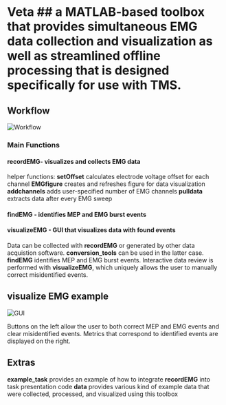 # Veta ## a MATLAB-based toolbox that provides simultaneous EMG data collection and visualization as well as streamlined offline processing that is designed specifically for use with TMS.

## Workflow

![Workflow](https://raw.githubusercontent.com/greenhouselab/Veta/master/figures/Fig1_veta.tif)

### Main Functions
	
#### recordEMG- visualizes and collects EMG data
helper functions:
	**setOffset** calculates electrode voltage offset for each channel
	**EMGfigure** creates and refreshes figure for data visualization
	**addchannels** adds user-specified number of EMG channels 
	**pulldata** extracts data after every EMG sweep
#### findEMG - identifies MEP and EMG burst events
#### visualizeEMG - GUI that visualizes data with found events

Data can be collected with **recordEMG** or generated by other data acquistion software. **conversion_tools** can be used in the latter case. **findEMG** identifies MEP and EMG burst events. Interactive data review is performed with **visualizeEMG**, which uniquely allows the user to manually correct misidentified events.

## visualize EMG example

![GUI](https://raw.githubusercontent.com/greenhouselab/Veta/master/figures/Fig3_veta.jpg)

Buttons on the left allow the user to both correct MEP and EMG events and clear misidentified events. Metrics that correspond to identified events are displayed on the right.
## Extras

**example_task** provides an example of how to integrate **recordEMG** into task presentation code
**data** provides various kind of example data that were collected, processed, and visualized using this toolbox



